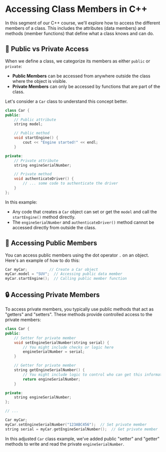 
# Accessing Class Members in C++

In this segment of our C++ course, we'll explore how to access the different members of a class. This includes the attributes (data members) and methods (member functions) that define what a class knows and can do.

## 🚪 Public vs Private Access

When we define a class, we categorize its members as either `public` or `private`:

- **Public Members** can be accessed from anywhere outside the class where the object is visible.
- **Private Members** can only be accessed by functions that are part of the class.

Let's consider a `Car` class to understand this concept better.

```cpp
class Car {
public:
    // Public attribute
    string model;

    // Public method
    void startEngine() {
        cout << "Engine started!" << endl;
    }

private:
    // Private attribute
    string engineSerialNumber;

    // Private method
    void authenticateDriver() {
        // ... some code to authenticate the driver
    }
};
```

In this example:
- Any code that creates a `Car` object can set or get the `model` and call the `startEngine()` method directly.
- The `engineSerialNumber` and `authenticateDriver()` method cannot be accessed directly from outside the class.

## 🔑 Accessing Public Members

You can access public members using the dot operator `.` on an object. Here's an example of how to do this:

```cpp
Car myCar;          // Create a Car object
myCar.model = "SUV";  // Accessing public data member
myCar.startEngine();  // Calling public member function
```

## 🔒 Accessing Private Members

To access private members, you typically use public methods that act as "getters" and "setters". These methods provide controlled access to the private members:

```cpp
class Car {
public:
    // Setter for private member
    void setEngineSerialNumber(string serial) {
        // You might include checks or logic here
        engineSerialNumber = serial;
    }

    // Getter for private member
    string getEngineSerialNumber() {
        // You might include logic to control who can get this information
        return engineSerialNumber;
    }

private:
    string engineSerialNumber;
};

// ...

Car myCar;
myCar.setEngineSerialNumber("123ABC456");  // Set private member
string serial = myCar.getEngineSerialNumber();  // Get private member
```

In this adjusted `Car` class example, we've added public "setter" and "getter" methods to write and read the private `engineSerialNumber`.

